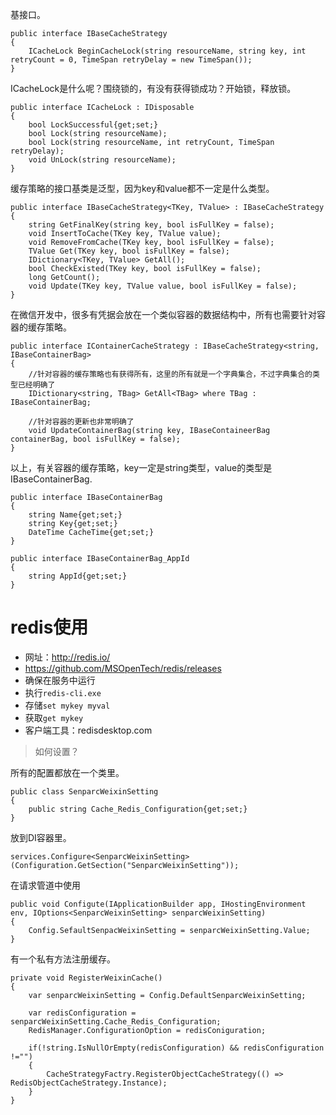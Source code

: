 基接口。
```
public interface IBaseCacheStrategy
{
    ICacheLock BeginCacheLock(string resourceName, string key, int retryCount = 0, TimeSpan retryDelay = new TimeSpan());
}
```

ICacheLock是什么呢？围绕锁的，有没有获得锁成功？开始锁，释放锁。
```
public interface ICacheLock : IDisposable
{
    bool LockSuccessful{get;set;}
    bool Lock(string resourceName);
    bool Lock(string resourceName, int retryCount, TimeSpan retryDelay);
    void UnLock(string resourceName);
}
```

缓存策略的接口基类是泛型，因为key和value都不一定是什么类型。
```
public interface IBaseCacheStrategy<TKey, TValue> : IBaseCacheStrategy
{
    string GetFinalKey(string key, bool isFullKey = false);
    void InsertToCache(TKey key, TValue value);
    void RemoveFromCache(TKey key, bool isFullKey = false);
    TValue Get(TKey key, bool isFullKey = false);
    IDictionary<TKey, TValue> GetAll();
    bool CheckExisted(TKey key, bool isFullKey = false);
    long GetCount();
    void Update(TKey key, TValue value, bool isFullKey = false);
}
```

在微信开发中，很多有凭据会放在一个类似容器的数据结构中，所有也需要针对容器的缓存策略。
```
public interface IContainerCacheStrategy : IBaseCacheStrategy<string, IBaseContainerBag>
{
    //针对容器的缓存策略也有获得所有，这里的所有就是一个字典集合，不过字典集合的类型已经明确了
    IDictionary<string, TBag> GetAll<TBag> where TBag : IBaseContainerBag;

    //针对容器的更新也非常明确了
    void UpdateContainerBag(string key, IBaseContaineerBag containerBag, bool isFullKey = false);
}
```

以上，有关容器的缓存策略，key一定是string类型，value的类型是IBaseContainerBag.
```
public interface IBaseContainerBag
{
    string Name{get;set;}
    string Key{get;set;}
    DateTime CacheTime{get;set;}
}

public interface IBaseContainerBag_AppId
{
    string AppId{get;set;}
}
```

# redis使用

- 网址：http://redis.io/
- https://github.com/MSOpenTech/redis/releases
- 确保在服务中运行
- 执行`redis-cli.exe`
- 存储`set mykey myval`
- 获取`get mykey`
- 客户端工具：redisdesktop.com

> 如何设置？

所有的配置都放在一个类里。
```
public class SenparcWeixinSetting
{
    public string Cache_Redis_Configuration{get;set;}
}
```

放到DI容器里。
```
services.Configure<SenparcWeixinSetting>(Configuration.GetSection("SenparcWeixinSetting"));
```

在请求管道中使用
```
public void Configute(IApplicationBuilder app, IHostingEnvironment env, IOptions<SenparcWeixinSetting> senparcWeixinSetting)
{
    Config.SefaultSenpacWeixinSetting = senparcWeixinSetting.Value;
}
```

有一个私有方法注册缓存。
```
private void RegisterWeixinCache()
{
    var senparcWeixinSetting = Config.DefaultSenparcWeixinSetting;

    var redisConfiguration = senparcWeixinSetting.Cache_Redis_Configuration;
    RedisManager.ConfigurationOption = redisConiguration;

    if(!string.IsNullOrEmpty(redisConfiguration) && redisConfiguration !="")
    {
        CacheStrategyFactry.RegisterObjectCacheStrategy(() => RedisObjectCacheStrategy.Instance);
    }
}
```
